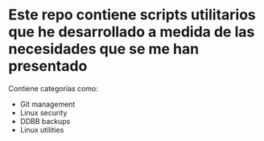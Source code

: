# Este repo contiene scripts utilitarios que he desarrollado a medida de las necesidades que se me han presentado

Contiene categorías como:

  - Git management
  - Linux security
  - DDBB backups
  - Linux utilities
